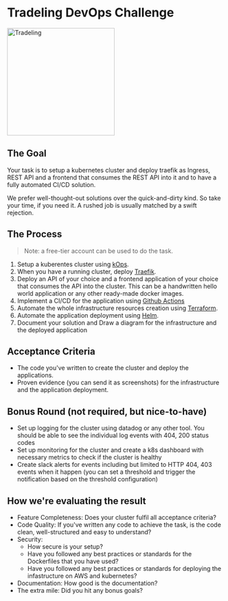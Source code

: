 # Tradeling DevOps Challenge
<p align="left">
<a href="https://tradeling.com"><img src="https://c8n.tradeling.com/assets/svgs/tradeling-logo.svg" alt="Tradeling" width="250"/></a>
</p>

## The Goal

Your task is to setup a kubernetes cluster and deploy traefik as Ingress, REST API and a frontend that consumes the REST API into it and to have a fully automated CI/CD solution.

We prefer well-thought-out solutions over the quick-and-dirty kind. So take your time, if you need it. A rushed job is usually matched by a swift rejection.

## The Process

> Note: a free-tier account can be used to do the task.

1. Setup a kuberentes cluster using [kOps](https://kops.sigs.k8s.io/).
2. When you have a running cluster, deploy [Traefik](https://doc.traefik.io/traefik/).
3. Deploy an API of your choice and a frontend application of your choice that consumes the API into the cluster. This can be a handwritten hello world application or any other ready-made docker images.
4. Implement a CI/CD for the application using [Github Actions](https://github.com/features/actions)
5. Automate the whole infrastructure resources creation using [Terraform](https://www.terraform.io/).
6. Automate the application deployment using [Helm](https://helm.sh/).
7. Document your solution and Draw a diagram for the infrastructure and the deployed application

## Acceptance Criteria

- The code you've written to create the cluster and deploy the applications.
- Proven evidence (you can send it as screenshots) for the infrastructure and the application deployment.

## Bonus Round (not required, but nice-to-have)

- Set up logging for the cluster using datadog or any other tool. You should be able to see the individual log events with 404, 200 status codes
- Set up monitoring for the cluster and create a k8s dashboard with necessary metrics to check if the cluster is healthy
- Create slack alerts for events including but limited to  HTTP 404, 403 events when it happen (you can set a threshold and trigger the notification based on the threshold configuration)

## How we're evaluating the result

- Feature Completeness: Does your cluster fulfil all acceptance criteria?
- Code Quality: If you've written any code to achieve the task, is the code clean, well-structured and easy to understand?
- Security:
    - How secure is your setup?
    - Have you followed any best practices or standards for the Dockerfiles that you have used?
    - Have you followed any best practices or standards for deploying the infastructure on AWS and kubernetes?
- Documentation: How good is the documentation?
- The extra mile: Did you hit any bonus goals?
